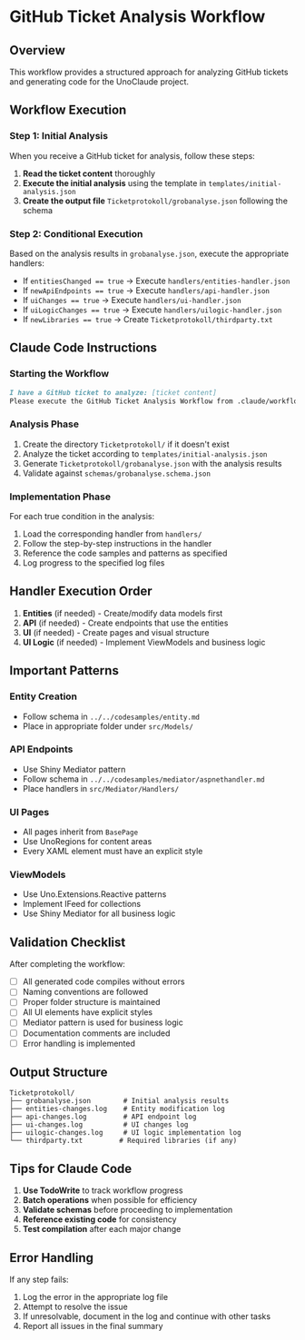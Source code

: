 # GitHub Ticket Analysis Workflow

## Overview
This workflow provides a structured approach for analyzing GitHub tickets and generating code for the UnoClaude project.

## Workflow Execution

### Step 1: Initial Analysis
When you receive a GitHub ticket for analysis, follow these steps:

1. **Read the ticket content** thoroughly
2. **Execute the initial analysis** using the template in `templates/initial-analysis.json`
3. **Create the output file** `Ticketprotokoll/grobanalyse.json` following the schema

### Step 2: Conditional Execution
Based on the analysis results in `grobanalyse.json`, execute the appropriate handlers:

- If `entitiesChanged == true` → Execute `handlers/entities-handler.json`
- If `newApiEndpoints == true` → Execute `handlers/api-handler.json`
- If `uiChanges == true` → Execute `handlers/ui-handler.json`
- If `uiLogicChanges == true` → Execute `handlers/uilogic-handler.json`
- If `newLibraries == true` → Create `Ticketprotokoll/thirdparty.txt`

## Claude Code Instructions

### Starting the Workflow

```markdown
I have a GitHub ticket to analyze: [ticket content]
Please execute the GitHub Ticket Analysis Workflow from .claude/workflows/github-ticket-analysis/
```

### Analysis Phase
1. Create the directory `Ticketprotokoll/` if it doesn't exist
2. Analyze the ticket according to `templates/initial-analysis.json`
3. Generate `Ticketprotokoll/grobanalyse.json` with the analysis results
4. Validate against `schemas/grobanalyse.schema.json`

### Implementation Phase
For each true condition in the analysis:
1. Load the corresponding handler from `handlers/`
2. Follow the step-by-step instructions in the handler
3. Reference the code samples and patterns as specified
4. Log progress to the specified log files

## Handler Execution Order

1. **Entities** (if needed) - Create/modify data models first
2. **API** (if needed) - Create endpoints that use the entities
3. **UI** (if needed) - Create pages and visual structure
4. **UI Logic** (if needed) - Implement ViewModels and business logic

## Important Patterns

### Entity Creation
- Follow schema in `../../codesamples/entity.md`
- Place in appropriate folder under `src/Models/`

### API Endpoints
- Use Shiny Mediator pattern
- Follow schema in `../../codesamples/mediator/aspnethandler.md`
- Place handlers in `src/Mediator/Handlers/`

### UI Pages
- All pages inherit from `BasePage`
- Use UnoRegions for content areas
- Every XAML element must have an explicit style

### ViewModels
- Use Uno.Extensions.Reactive patterns
- Implement IFeed for collections
- Use Shiny Mediator for all business logic

## Validation Checklist

After completing the workflow:
- [ ] All generated code compiles without errors
- [ ] Naming conventions are followed
- [ ] Proper folder structure is maintained
- [ ] All UI elements have explicit styles
- [ ] Mediator pattern is used for business logic
- [ ] Documentation comments are included
- [ ] Error handling is implemented

## Output Structure

```
Ticketprotokoll/
├── grobanalyse.json        # Initial analysis results
├── entities-changes.log    # Entity modification log
├── api-changes.log         # API endpoint log
├── ui-changes.log          # UI changes log
├── uilogic-changes.log     # UI logic implementation log
└── thirdparty.txt         # Required libraries (if any)
```

## Tips for Claude Code

1. **Use TodoWrite** to track workflow progress
2. **Batch operations** when possible for efficiency
3. **Validate schemas** before proceeding to implementation
4. **Reference existing code** for consistency
5. **Test compilation** after each major change

## Error Handling

If any step fails:
1. Log the error in the appropriate log file
2. Attempt to resolve the issue
3. If unresolvable, document in the log and continue with other tasks
4. Report all issues in the final summary